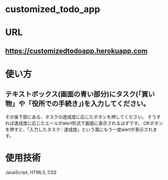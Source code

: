 # customized_todo_app

# URL
## https://customizedtodoapp.herokuapp.com

# 使い方
## テキストボックス(画面の青い部分)にタスク(「買い物」や「役所での手続き」)を入力してください。
その後下部にある、タスクの達成度に応じたボタンを押してください。
そうすれば達成度に応じたエールがalert形式で画面に表示されるはずです。
OKボタンを押すと、「入力したタスク : 達成度」という風にもう一度alertが表示されます。

# 使用技術
JavaScript, HTML5, CSS
